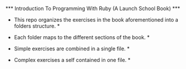 *** Introduction To Programming With Ruby (A Launch School Book)  ***

* This repo organizes the exercises in the book aforementioned into a folders structure. *

* Each folder maps to the different sections of the book. *

* Simple exercises are combined in a single file. *

* Complex exercises a self contained in one file. *
